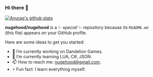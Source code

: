 ### Hi there 👋
[![Anurag's github stats](https://github-readme-stats.vercel.app/api?username=nugehood)](https://github.com/anuraghazra/github-readme-stats)


**nugehood/nugehood** is a ✨ _special_ ✨ repository because its `README.md` (this file) appears on your GitHub profile.

Here are some ideas to get you started:

- 🔭 I’m currently working on Dandelion Games.
- 🌱 I’m currently learning LUA, C#, JSON.
- 📫 How to reach me: nugehood@gmail.com.
- ⚡ Fun fact: I learn everything myself.
